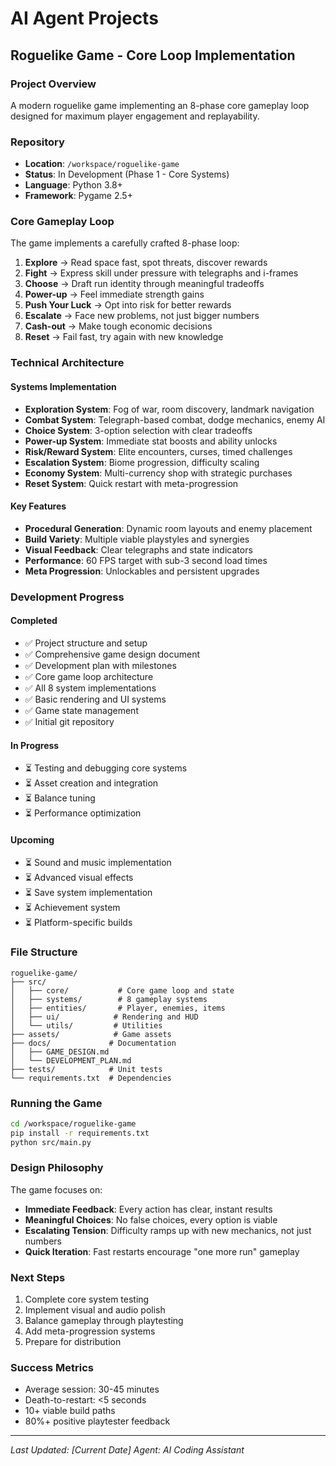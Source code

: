 # AI Agent Projects

## Roguelike Game - Core Loop Implementation

### Project Overview
A modern roguelike game implementing an 8-phase core gameplay loop designed for maximum player engagement and replayability.

### Repository
- **Location**: `/workspace/roguelike-game`
- **Status**: In Development (Phase 1 - Core Systems)
- **Language**: Python 3.8+
- **Framework**: Pygame 2.5+

### Core Gameplay Loop
The game implements a carefully crafted 8-phase loop:

1. **Explore** → Read space fast, spot threats, discover rewards
2. **Fight** → Express skill under pressure with telegraphs and i-frames
3. **Choose** → Draft run identity through meaningful tradeoffs
4. **Power-up** → Feel immediate strength gains
5. **Push Your Luck** → Opt into risk for better rewards
6. **Escalate** → Face new problems, not just bigger numbers
7. **Cash-out** → Make tough economic decisions
8. **Reset** → Fail fast, try again with new knowledge

### Technical Architecture

#### Systems Implementation
- **Exploration System**: Fog of war, room discovery, landmark navigation
- **Combat System**: Telegraph-based combat, dodge mechanics, enemy AI
- **Choice System**: 3-option selection with clear tradeoffs
- **Power-up System**: Immediate stat boosts and ability unlocks
- **Risk/Reward System**: Elite encounters, curses, timed challenges
- **Escalation System**: Biome progression, difficulty scaling
- **Economy System**: Multi-currency shop with strategic purchases
- **Reset System**: Quick restart with meta-progression

#### Key Features
- **Procedural Generation**: Dynamic room layouts and enemy placement
- **Build Variety**: Multiple viable playstyles and synergies
- **Visual Feedback**: Clear telegraphs and state indicators
- **Performance**: 60 FPS target with sub-3 second load times
- **Meta Progression**: Unlockables and persistent upgrades

### Development Progress

#### Completed
- ✅ Project structure and setup
- ✅ Comprehensive game design document
- ✅ Development plan with milestones
- ✅ Core game loop architecture
- ✅ All 8 system implementations
- ✅ Basic rendering and UI systems
- ✅ Game state management
- ✅ Initial git repository

#### In Progress
- ⏳ Testing and debugging core systems
- ⏳ Asset creation and integration
- ⏳ Balance tuning
- ⏳ Performance optimization

#### Upcoming
- ⏳ Sound and music implementation
- ⏳ Advanced visual effects
- ⏳ Save system implementation
- ⏳ Achievement system
- ⏳ Platform-specific builds

### File Structure
```
roguelike-game/
├── src/
│   ├── core/           # Core game loop and state
│   ├── systems/        # 8 gameplay systems
│   ├── entities/       # Player, enemies, items
│   ├── ui/            # Rendering and HUD
│   └── utils/         # Utilities
├── assets/            # Game assets
├── docs/             # Documentation
│   ├── GAME_DESIGN.md
│   └── DEVELOPMENT_PLAN.md
├── tests/            # Unit tests
└── requirements.txt  # Dependencies
```

### Running the Game
```bash
cd /workspace/roguelike-game
pip install -r requirements.txt
python src/main.py
```

### Design Philosophy
The game focuses on:
- **Immediate Feedback**: Every action has clear, instant results
- **Meaningful Choices**: No false choices, every option is viable
- **Escalating Tension**: Difficulty ramps up with new mechanics, not just numbers
- **Quick Iteration**: Fast restarts encourage "one more run" gameplay

### Next Steps
1. Complete core system testing
2. Implement visual and audio polish
3. Balance gameplay through playtesting
4. Add meta-progression systems
5. Prepare for distribution

### Success Metrics
- Average session: 30-45 minutes
- Death-to-restart: <5 seconds
- 10+ viable build paths
- 80%+ positive playtester feedback

---

*Last Updated: [Current Date]*
*Agent: AI Coding Assistant*